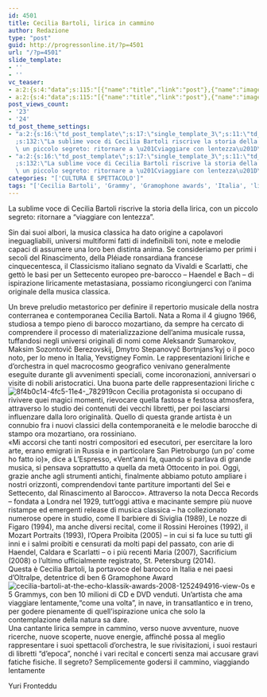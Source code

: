 ```yaml
---
id: 4501
title: Cecilia Bartoli, lirica in cammino
author: Redazione
type: "post"
guid: http://progressonline.it/?p=4501
url: "/?p=4501"
slide_template:
- ''
- ''
vc_teaser:
- a:2:{s:4:"data";s:115:"[{"name":"title","link":"post"},{"name":"image","image":"featured","link":"none"},{"name":"text","mode":"excerpt"}]";s:7:"bgcolor";s:0:"";}
- a:2:{s:4:"data";s:115:"[{"name":"title","link":"post"},{"name":"image","image":"featured","link":"none"},{"name":"text","mode":"excerpt"}]";s:7:"bgcolor";s:0:"";}
post_views_count:
- '23'
- '24'
td_post_theme_settings:
- "a:2:{s:16:\"td_post_template\";s:17:\"single_template_3\";s:11:\"td_subtitle\"\
  ;s:132:\"La sublime voce di Cecilia Bartoli riscrive la storia della lirica, con\
  \ un piccolo segreto: ritornare a \u201Cviaggiare con lentezza\u201D\";}"
- "a:2:{s:16:\"td_post_template\";s:17:\"single_template_3\";s:11:\"td_subtitle\"\
  ;s:132:\"La sublime voce di Cecilia Bartoli riscrive la storia della lirica, con\
  \ un piccolo segreto: ritornare a \u201Cviaggiare con lentezza\u201D\";}"
categories: "['CULTURA E SPETTACOLO']"
tags: "['Cecilia Bartoli', 'Grammy', 'Gramophone awards', 'Italia', 'lirica', 'musica', 'news', 'Russia']"
---
```


La sublime voce di Cecilia Bartoli riscrive la storia della lirica, con un piccolo segreto: ritornare a “viaggiare con lentezza”.

Sin dai suoi albori, la musica classica ha dato origine a capolavori ineguagliabili, universi multiformi fatti di indefinibili toni, note e melodie capaci di assumere una loro ben distinta anima. Se consideriamo per primi i secoli del Rinascimento, della Pléiade ronsardiana francese cinquecentesca, il Classicismo italiano segnato da Vivaldi e Scarlatti, che gettò le basi per un Settecento europeo pre-barocco – Haendel e Bach – di ispirazione liricamente metastasiana, possiamo ricongiungerci con l’anima originale della musica classica.

Un breve preludio metastorico per definire il repertorio musicale della nostra conterranea e contemporanea Cecilia Bartoli. Nata a Roma il 4 giugno 1966, studiosa a tempo pieno di barocco mozartiano, da sempre ha cercato di comprendere il processo di materializzazione dell’anima musicale russa, tuffandosi negli universi originali di nomi come Aleksandr Sumarokov, Maksim Sozontovič Berezovskij, Dmytro Stepanovyč Bortnjans’kyj o il poco noto, per lo meno in Italia, Yevstigney Fomin. Le rappresentazioni liriche e d’orchestra in quel macrocosmo geografico venivano generalmente eseguite durante gli avvenimenti speciali, come incoronazioni, anniversari o visite di nobili aristocratici. Una buona parte delle rappresentazioni liriche c  
![8f4b0c14-4fc5-11e4-_782919c](https://progressonline.it/wp-content/uploads/8f4b0c14-4fc5-11e4-_782919c-300x200.jpg)on Cecilia protagonista si occupano di rivivere quei magici momenti, rievocare quella fastosa e festosa atmosfera, attraverso lo studio dei contenuti dei vecchi libretti, per poi lasciarsi influenzare dalla loro originalità. Quello di questa grande artista è un connubio fra i nuovi classici della contemporaneità e le melodie barocche di stampo ora mozartiano, ora rossiniano.  
«Mi accorsi che tanti nostri compositori ed esecutori, per esercitare la loro arte, erano emigrati in Russia e in particolare San Pietroburgo (un po’ come ho fatto io)», dice a L’Espresso, «Vent’anni fa, quando si parlava di grande musica, si pensava soprattutto a quella da metà Ottocento in poi. Oggi, grazie anche agli strumenti antichi, finalmente abbiamo potuto ampliare i nostri orizzonti, comprendendovi tante partiture importanti del Sei e Settecento, dal Rinascimento al Barocco». Attraverso la nota Decca Records – fondata a Londra nel 1929, tutt’oggi attiva e macinante sempre più nuove ristampe ed emergenti release di musica classica – ha collezionato numerose opere in studio, come Il barbiere di Siviglia (1989), Le nozze di Figaro (1994), ma anche diversi recital, come il Rossini Heroines (1992), il Mozart Portraits (1993), l’Opera Proibita (2005) – in cui si fa luce su tutti gli inni e i salmi proibiti e censurati da molti papi del passato, con arie di Haendel, Caldara e Scarlatti – o i più recenti Maria (2007), Sacrificium (2008) o l’ultimo ufficialmente registrato, St. Petersburg (2014).  
Questa è Cecilia Bartoli, la portavoce del barocco in Italia e nei paesi d’Oltralpe, detentrice di ben 6 Gramophone Award![cecilia-bartoli-at-the-echo-klassik-awards-2008-1252494916-view-0](https://progressonline.it/wp-content/uploads/cecilia-bartoli-at-the-echo-klassik-awards-2008-1252494916-view-0-225x300.jpg)s e 5 Grammys, con ben 10 milioni di CD e DVD venduti. Un’artista che ama viaggiare lentamente,“come una volta”, in nave, in transatlantico e in treno, per godere pienamente di quell’ispirazione unica che solo la contemplazione della natura sa dare.  
Una cantante lirica sempre in cammino, verso nuove avventure, nuove ricerche, nuove scoperte, nuove energie, affinché possa al meglio rappresentare i suoi spettacoli d’orchestra, le sue rivisitazioni, i suoi restauri di libretti “d’epoca”, nonché i vari recital e concerti senza mai accusare gravi fatiche fisiche. Il segreto? Semplicemente godersi il cammino, viaggiando lentamente

Yuri Fronteddu